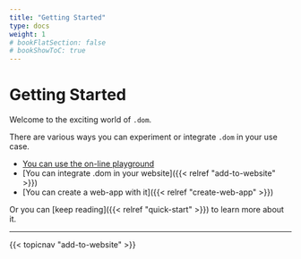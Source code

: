 ```yaml
---
title: "Getting Started"
type: docs
weight: 1
# bookFlatSection: false
# bookShowToC: true
---
```


# Getting Started

Welcome to the exciting world of `.dom`.

There are various ways you can experiment or integrate `.dom` in your use case.

- [You can use the on-line playground](https://codepen.io/wavesoft/pen/wvwgOpz?editors=0010) 
- [You can integrate .dom in your website]({{< relref "add-to-website" >}})
- [You can create a web-app with it]({{< relref "create-web-app" >}})

Or you can [keep reading]({{< relref "quick-start" >}}) to learn more about it.

---

{{< topicnav "add-to-website" >}}
